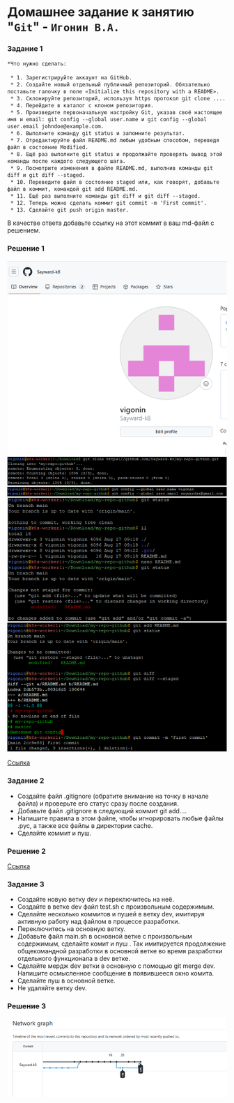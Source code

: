 # Домашнее задание к занятию "`Git`" - `Игонин В.А.`
### Задание 1
	*Что нужно сделать:

	 * 1. Зарегистрируйте аккаунт на GitHub.
	 * 2. Создайте новый отдельный публичный репозиторий. Обязательно поставьте галочку в поле «Initialize this repository with a README».
	 * 3. Склонируйте репозиторий, используя https протокол git clone ....
	 * 4. Перейдите в каталог с клоном репозитория.
	 * 5. Произведите первоначальную настройку Git, указав своё настоящее имя и email: git config --global user.name и git config --global user.email johndoe@example.com.
	 * 6. Выполните команду git status и запомните результат.
	 * 7. Отредактируйте файл README.md любым удобным способом, переведя файл в состояние Modified.
	 * 8. Ещё раз выполните git status и продолжайте проверять вывод этой команды после каждого следующего шага.
	 * 9. Посмотрите изменения в файле README.md, выполнив команды git diff и git diff --staged.
	 * 10. Переведите файл в состояние staged или, как говорят, добавьте файл в коммит, командой git add README.md.
	 * 11. Ещё раз выполните команды git diff и git diff --staged.
	 * 12. Теперь можно сделать коммит git commit -m 'First commit'.
	 * 13. Сделайте git push origin master.
В качестве ответа добавьте ссылку на этот коммит в ваш md-файл с решением.

### Решение 1

![alt text](https://github.com/Sayward-k8/my-repo-github/blob/main/img/first.png)
![alt text](https://github.com/Sayward-k8/my-repo-github/blob/main/img/1.png)
![alt text](https://github.com/Sayward-k8/my-repo-github/blob/main/img/2.png)
![alt text](https://github.com/Sayward-k8/my-repo-github/blob/main/img/3.png)
![alt text](https://github.com/Sayward-k8/my-repo-github/blob/main/img/4.png)

[Ссылка](https://github.com/Sayward-k8/my-repo-github/commit/2cc9e887b7fcf796a9d25b81451cf901ea0b6e8b)

### Задание 2

* Создайте файл .gitignore (обратите внимание на точку в начале файла) и проверьте его статус сразу после создания.
* Добавьте файл .gitignore в следующий коммит git add....
* Напишите правила в этом файле, чтобы игнорировать любые файлы .pyc, а также все файлы в директории cache.
* Сделайте коммит и пуш.

### Решение 2

[Ссылка](https://github.com/Sayward-k8/my-repo-github/commit/46386d3d1567a0a5adc1493fe1ba9e5f4eac57dc)


### Задание 3

* Создайте новую ветку dev и переключитесь на неё.
* Создайте в ветке dev файл test.sh с произвольным содержимым.
* Сделайте несколько коммитов и пушей в ветку dev, имитируя активную работу над файлом в процессе разработки.
* Переключитесь на основную ветку.
* Добавьте файл main.sh в основной ветке с произвольным содержимым, сделайте комит и пуш . Так имитируется продолжение общекомандной разработки в основной ветке во время разработки отдельного функционала в dev ветке.
* Сделайте мердж dev ветки в основную с помощью git merge dev. Напишите осмысленное сообщение в появившееся окно комита.
* Сделайте пуш в основной ветке.
* Не удаляйте ветку dev.

### Решение 3

![alt text](https://github.com/Sayward-k8/my-repo-github/blob/main/img/graph.png)
